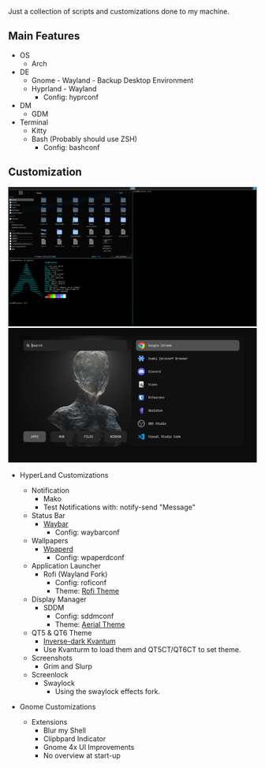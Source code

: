 Just  a collection of scripts and customizations done to my machine.

## Main Features
- OS
    - Arch
- DE
    - Gnome - Wayland - Backup Desktop Environment
    - Hyprland - Wayland
        - Config: hyprconf
- DM
    - GDM
- Terminal
    - Kitty
    - Bash (Probably should use ZSH)
        - Config: bashconf

## Customization

<img src="Screenshots/20230521_00h34m54s_grim.png" title="General Hyprland Overview">
<img src="Screenshots/20230521_00h34m31s_grim.png" tilte="Application Launcher Preview">

- HyperLand Customizations
    - Notification
        - Mako
        - Test Notifications with: notify-send "Message"
    - Status Bar
        - [Waybar](https://github.com/Alexays/Waybar)
            - Config: waybarconf
    - Wallpapers
        - [Wpaperd](https://github.com/danyspin97/wpaperd)
            - Config: wpaperdconf
    - Application Launcher
        - Rofi (Wayland Fork)
            - Config: roficonf
            - Theme: [Rofi Theme](https://github.com/adi1090x/rofi)
    - Display Manager
        - SDDM
            - Config: sddmconf
            - Theme: [Aerial Theme](https://github.com/3ximus/aerial-sddm-theme)
    - QT5 & QT6 Theme
        - [Inverse-dark Kvantum](https://store.kde.org/p/1365482)
        - Use Kvanturm to load them and QT5CT/QT6CT to set theme. 
    - Screenshots
        - Grim and Slurp
    - Screenlock
        - Swaylock
            - Using the swaylock effects fork.
    


- Gnome Customizations
    - Extensions
        - Blur my Shell
        - Clipbpard Indicator
        - Gnome 4x UI Improvements
        - No overview at start-up